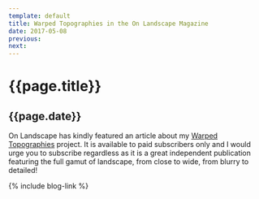 ```yaml
---
template: default
title: Warped Topographies in the On Landscape Magazine
date: 2017-05-08
previous:
next:
---
```


# {{page.title}}

## {{page.date}}

On Landscape has kindly featured an article about my [Warped Topographies](https://www.onlandscape.co.uk/2017/04/warped-topographies/) project. It is available to paid subscribers only and I would urge you to subscribe regardless as it is a great independent publication featuring the full gamut of landscape, from close to wide, from blurry to detailed!

{% include blog-link %}